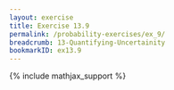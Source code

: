 ```yaml
---
layout: exercise
title: Exercise 13.9
permalink: /probability-exercises/ex_9/
breadcrumb: 13-Quantifying-Uncertainity
bookmarkID: ex13.9
---
```


{% include mathjax_support %}
